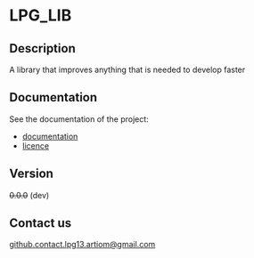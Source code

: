# LPG_LIB

## Description

A library that improves anything that is needed to develop faster

## Documentation

See the documentation of the project:

+ [documentation](/doc/index.md)
+ [licence](/LICENCE.md)

## Version

~~0.0.0~~ (dev)

## Contact us

github.contact.lpg13.artiom@gmail.com